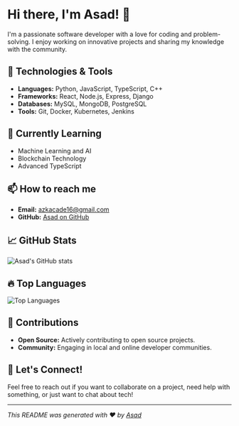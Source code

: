 # Hi there, I'm Asad! 👋

I'm a passionate software developer with a love for coding and problem-solving. I enjoy working on innovative projects and sharing my knowledge with the community.

## 🔧 Technologies & Tools

- **Languages:** Python, JavaScript, TypeScript, C++
- **Frameworks:** React, Node.js, Express, Django
- **Databases:** MySQL, MongoDB, PostgreSQL
- **Tools:** Git, Docker, Kubernetes, Jenkins

## 🌱 Currently Learning

- Machine Learning and AI
- Blockchain Technology
- Advanced TypeScript

## 📫 How to reach me

- **Email:** azkacade16@gmail.com
- **GitHub:** [Asad on GitHub](https://github.com/asadinho1234)

## 📈 GitHub Stats

![Asad's GitHub stats](https://github-readme-stats.vercel.app/api?username=asadinho1234&show_icons=true&theme=radical)

## 🔥 Top Languages

![Top Languages](https://github-readme-stats.vercel.app/api/top-langs/?username=asadinho1234&layout=compact&theme=radical)

## 🌟 Contributions

- **Open Source:** Actively contributing to open source projects.
- **Community:** Engaging in local and online developer communities.

## 💬 Let's Connect!

Feel free to reach out if you want to collaborate on a project, need help with something, or just want to chat about tech!

---

*This README was generated with ❤️ by [Asad](https://github.com/asadinho1234)*
